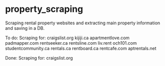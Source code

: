 # property_scraping
Scraping rental property websites and extracting main property information and saving in a DB.

To do:
  Scraping for:
    craigslist.org
    kijiji.ca
    apartmentlove.com
    padmapper.com
    rentseeker.ca
    rentsline.com
    liv.rent
    och101.com
    studentcommunity.ca
    rentals.ca
    rentboard.ca
    rentcafe.com
    aptrentals.net
    
Done:
  Scraping for:
    craigslist.org
